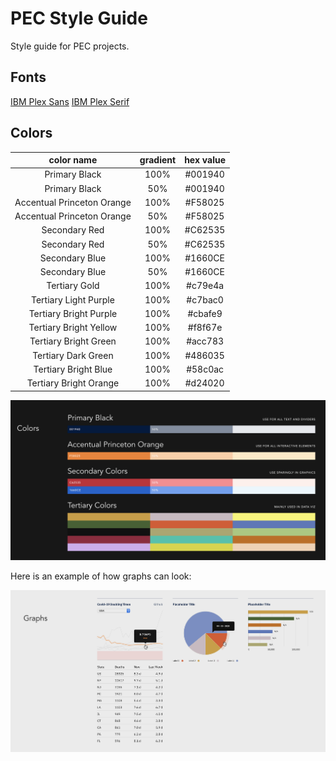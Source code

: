 # PEC Style Guide

Style guide for PEC projects.

## Fonts

[IBM Plex Sans](https://fonts.google.com/specimen/IBM+Plex+Sans)
[IBM Plex Serif](https://fonts.google.com/specimen/IBM+Plex+Serif)



## Colors

**color name**|**gradient**|**hex value**
:-----:|:-----:|:-----:
Primary Black|100%|#001940
Primary Black|50%|#001940
Accentual Princeton Orange|100%|#F58025
Accentual Princeton Orange|50%|#F58025
Secondary Red|100%|#C62535
Secondary Red|50%|#C62535
Secondary Blue|100%|#1660CE
Secondary Blue|50%|#1660CE
Tertiary Gold|100%|#c79e4a
Tertiary Light Purple|100%|#c7bac0
Tertiary Bright Purple|100%|#cbafe9
Tertiary Bright Yellow|100%|#f8f67e
Tertiary Bright Green|100%|#acc783
Tertiary Dark Green|100%|#486035
Tertiary Bright Blue|100%|#58c0ac
Tertiary Bright Orange|100%|#d24020


![PEC Colors](colors.png)

Here is an example of how graphs can look:

![PEC Graph](graphs.png)

